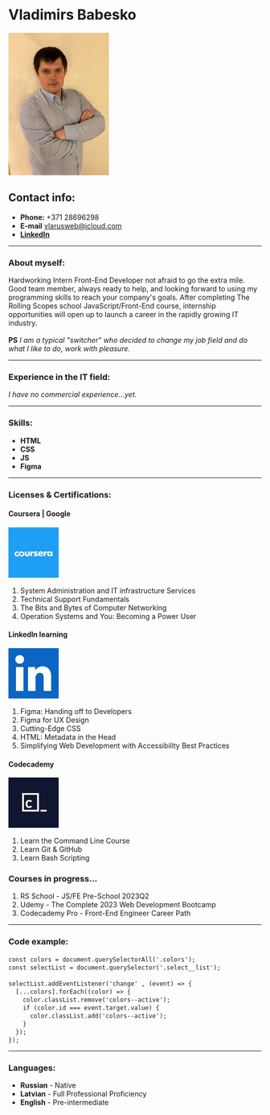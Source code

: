 # **Vladimirs Babesko**

![CV avatar](images/CV_avatar_200px.jpg)

## **Contact info:**

* **Phone:** +371 28696298
* **E-mail** <vlarusweb@icloud.com>
* **[LinkedIn](https://www.linkedin.com/in/vladimirs-babesko-b89858230/)**

---

### **About myself:**

Hardworking Intern Front-End Developer not afraid to go the extra mile. Good team member, always ready to help, and looking forward to using my programming skills to reach your company's goals. After completing The Rolling Scopes school JavaScript/Front-End course, internship opportunities will open up to launch a career in the rapidly growing IT industry.
\
\
**PS** *I am a typical "switcher" who decided to change my job field and do what I like to do, work with pleasure.*

---

### **Experience in the IT field:**

*I have no commercial experience...yet.*

---

### **Skills:**

* **HTML**
* **CSS**
* **JS**
* **Figma**

---

### **Licenses & Certifications:**

#### **Coursera | Google**

![Coursera logo](images/coursera.jpeg)

1. System Administration and IT infrastructure Services
2. Technical Support Fundamentals
3. The Bits and Bytes of Computer Networking
4. Operation Systems and You: Becoming a Power User

#### **LinkedIn learning**

![LinkedIn logo](images/linkedIn.jpeg)

1. Figma: Handing off to Developers
2. Figma for UX Design
3. Cutting-Edge CSS
4. HTML: Metadata in the Head
5. Simplifying Web Development with Accessibility Best Practices

#### **Codecademy**

![Codecademy logo](images/codecademy.jpeg)

1. Learn the Command Line Course
2. Learn Git & GitHub
3. Learn Bash Scripting

### **Courses in progress...**

1. RS School - JS/FE Pre-School 2023Q2
2. Udemy - The Complete 2023 Web Development Bootcamp
3. Codecademy Pro - Front-End Engineer Career Path

---

### **Code example:**

```JS
const colors = document.querySelectorAll('.colors');
const selectList = document.querySelector('.select__list');

selectList.addEventListener('change' , (event) => {
  [...colors].forEach((color) => {
    color.classList.remove('colors--active');
    if (color.id === event.target.value) {
      color.classList.add('colors--active');
    }
  });
});
```

---

### **Languages:**

* **Russian** - Native
* **Latvian** - Full Professional Proficiency
* **English** - Pre-intermediate
